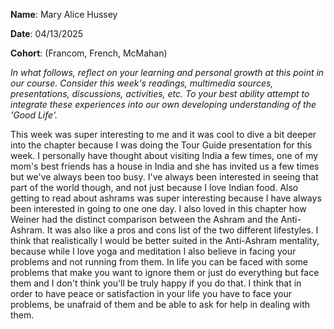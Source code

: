 **Name**: Mary Alice Hussey

**Date**: 04/13/2025

**Cohort**: (Francom, French, McMahan)

*In what follows, reflect on your learning and personal growth at this
point in our course. Consider this week's readings, multimedia sources,
presentations, discussions, activities, etc. To your best ability
attempt to integrate these experiences into our own developing
understanding of the 'Good Life'.*

This week was super interesting to me and it was cool to dive a bit
deeper into the chapter because I was doing the Tour Guide presentation
for this week. I personally have thought about visiting India a few
times, one of my mom's best friends has a house in India and she has
invited us a few times but we've always been too busy. I've always been
interested in seeing that part of the world though, and not just because
I love Indian food. Also getting to read about ashrams was super
interesting because I have always been interested in going to one one
day. I also loved in this chapter how Weiner had the distinct comparison
between the Ashram and the Anti-Ashram. It was also like a pros and cons
list of the two different lifestyles. I think that realistically I would
be better suited in the Anti-Ashram mentality, because while I love yoga
and meditation I also believe in facing your problems and not running
from them. In life you can be faced with some problems that make you
want to ignore them or just do everything but face them and I don't
think you'll be truly happy if you do that. I think that in order to
have peace or satisfaction in your life you have to face your problems,
be unafraid of them and be able to ask for help in dealing with them.
